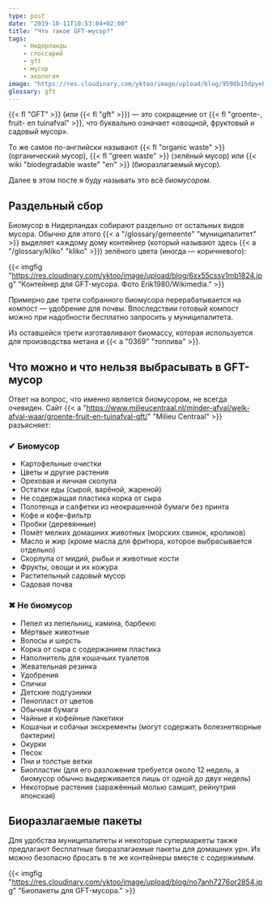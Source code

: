 ```yaml
---
type: post
date: "2019-10-11T10:53:04+02:00"
title: "Что такое GFT-мусор?"
tags:
    - Нидерланды
    - глоссарий
    - gft
    - мусор
    - экология
image: "https://res.cloudinary.com/yktoo/image/upload/blog/9598b15dpyeb2642.jpg"
glossary: gft
---
```


{{< fl "GFT" >}} (или {{< fl "gft" >}}) — это сокращение от {{< fl "groente-, fruit- en tuinafval" >}}, что буквально означает «овощной, фруктовый и садовый мусор».

То же самое по-английски называют {{< fl "organic waste" >}} (органический мусор), {{< fl "green waste" >}} (зелёный мусор) или {{< wiki "biodegradable waste" "en" >}} (биоразлагаемый мусор).

Далее в этом посте я буду называть это всё *биомусором*.

<!--more-->

## Раздельный сбор

Биомусор в Нидерландах собирают раздельно от остальных видов мусора. Обычно для этого {{< a "/glossary/gemeente" "муниципалитет" >}} выделяет каждому дому контейнер (который называют здесь {{< a "/glossary/kliko" "kliko" >}}) зелёного цвета (иногда — коричневого):

{{< imgfig "https://res.cloudinary.com/yktoo/image/upload/blog/6xx55cssy1mb1824.jpg" "Контейнер для GFT-мусора. Фото Erik1980/Wikimedia." >}}

Примерно две трети собранного биомусора перерабатывается на компост — удобрение для почвы. Впоследствии готовый компост можно при надобности бесплатно запросить у муниципалитета.

Из оставшейся трети изготавливают биомассу, которая используется для производства метана и {{< a "0369" "топлива" >}}.

## Что можно и что нельзя выбрасывать в GFT-мусор

Ответ на вопрос, что именно является биомусором, не всегда очевиден. Сайт {{< a "https://www.milieucentraal.nl/minder-afval/welk-afval-waar/groente-fruit-en-tuinafval-gft/" "Milieu Centraal" >}} разъясняет:

### ✔ Биомусор

* Картофельные очистки
* Цветы и другие растения
* Ореховая и яичная сколупа
* Остатки еды (сырой, варёной, жареной)
* Не содержащая пластика корка от сыра
* Полотенца и салфетки из неокрашенной бумаги без принта
* Кофе и кофе-фильтр
* Пробки (деревянные)
* Помёт мелких домашних животных (морских свинок, кроликов)
* Масло и жир (кроме масла для фритюра, которое выбрасывается отдельно)
* Скорлупа от мидий, рыбьи и животные кости
* Фрукты, овощи и их кожура
* Растительный садовый мусор
* Садовая почва

### ✖ Не биомусор

* Пепел из пепельниц, камина, барбекю
* Мёртвые животные
* Волосы и шерсть
* Корка от сыра с содержанием пластика
* Наполнитель для кошачьих туалетов
* Жевательная резинка
* Удобрения
* Спички
* Детские подгузники
* Пенопласт от цветов
* Обычная бумага
* Чайные и кофейные пакетики
* Кошачьи и собачьи экскременты (могут содержать болезнетворные бактерии)
* Окурки
* Песок
* Пни и толстые ветки
* Биопластик (для его разложения требуется около 12 недель, а биомусор обычно выдерживается лишь от одной до двух недель)
* Некоторые растения (заражённый молью самшит, рейнутрия японская)

## Биоразлагаемые пакеты

Для удобства муниципалитеты и некоторые супермаркеты также предлагают бесплатные биоразлагаемые пакеты для домашних урн. Их можно безопасно бросать в те же контейнеры вместе с содержимым.

{{< imgfig "https://res.cloudinary.com/yktoo/image/upload/blog/no7anh7276or2854.jpg" "Биопакеты для GFT-мусора." >}}
